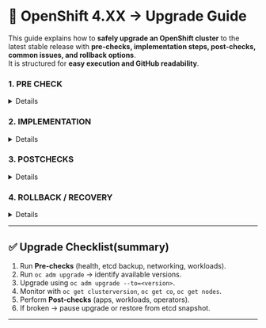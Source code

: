 
# 🚀 OpenShift 4.XX → Upgrade Guide

This guide explains how to **safely upgrade an OpenShift cluster** to the latest stable release with **pre-checks, implementation steps, post-checks, common issues, and rollback options**.  
It is structured for **easy execution and GitHub readability**.


<!-- PRE CHECK Section -->

<summary><h3>1. PRE CHECK</h3></summary>

<details>
<br/>

### ✅ 1.1 Validate Cluster Health
```bash
oc get clusterversion
oc get nodes
oc get co
oc get pods --all-namespaces


* All nodes → `Ready`
* Cluster Operators (COs) → `Available=True`, `Progressing=False`, `Degraded=False`
* No pods in `CrashLoopBackOff`

```
### ✅ 1.2 Verify Storage & Disk Space

On **master nodes** (etcd hosts):

```bash
df -h /var/lib/etcd
```

* Ensure at least **20% free disk space**.

---

### ✅ 1.3 Backup etcd (Critical)

Take etcd snapshot before upgrade:

```bash
ETCD_POD=$(oc get pods -n openshift-etcd -o name | head -1)
oc exec -n openshift-etcd $ETCD_POD -- etcdctl snapshot save /var/lib/etcd/snapshot.db
oc cp openshift-etcd/$ETCD_POD:/var/lib/etcd/snapshot.db ./snapshot.db
```

* Store snapshot in a **safe external location**.

---

### ✅ 1.4 Validate Networking

Check API & apps DNS:

```bash
dig api.<cluster_name>.<base_domain>
dig console-openshift-console.apps.<cluster_name>.<base_domain>
```

* Ensure they resolve to correct LoadBalancer/Ingress endpoints.

---

### ✅ 1.5 Validate Workloads

Check Pod Disruption Budgets (PDBs):

```bash
oc get pdb -A
```

* Critical apps should have PDBs.
* Scale down non-critical workloads to save resources.

---

### ✅ 1.6 Validate Upgrade Channel

Check upgrade channel:

```bash
oc get clusterversion -o jsonpath='{.items[0].spec.channel}{"\n"}'
```

If needed, set:

```bash
oc adm upgrade channel stable-4.17
```

</details>



<!-- IMPLEMENTATION Section -->


<summary><h3>2. IMPLEMENTATION</h3></summary>

<details>
<br/>

### 🚦 2.1 Check Available Updates

```bash
oc adm upgrade
```

Example:

```
Cluster version is 4.17.29
Updates available: 4.17.30, 4.17.31
```

---

### 🚦 2.2 Initiate Upgrade

Upgrade to desired stable version:

```bash
oc adm upgrade --to=4.17.31
```

* **CVO** (Cluster Version Operator) manages upgrade.
* **MCO** (Machine Config Operator) drains & reboots nodes one by one.

---

### 🚦 2.3 Monitor Progress

Cluster version:

```bash
watch -n30 oc get clusterversion
```

Operators:

```bash
oc get co
```

Nodes:

```bash
watch oc get nodes
```

---

### 🚦 2.4 Pause/Resume Upgrade (If Needed)

Pause:

```bash
oc adm upgrade pause
```

Resume:

```bash
oc adm upgrade resume
```

</details>



<!-- POSTCHECKS Section -->

<summary><h3>3. POSTCHECKS</h3></summary>

<details>
<br/>

### 🔎 3.1 Verify Cluster Version

```bash
oc get clusterversion
```

✅ Should show `Desired=True`, `Available=True`, `Progressing=False`.

---

### 🔎 3.2 Verify Cluster Operators

```bash
oc get co
```

✅ All should be `Available=True`, `Degraded=False`.

---

### 🔎 3.3 Verify Nodes

```bash
oc get nodes -o wide
```

✅ All nodes `Ready` & running updated version.

---

### 🔎 3.4 Verify Workloads

```bash
oc get pods --all-namespaces
```

✅ No pods in error state.

---

### 🔎 3.5 Application Test

Deploy a sample app:

```bash
oc new-project test-upgrade
oc new-app quay.io/openshift/hello-openshift
oc expose svc/hello-openshift
oc get route
```

Open route in browser → should display **Hello OpenShift!**

</details>



<!-- ROLLBACK Section -->


<summary><h3>4. ROLLBACK / RECOVERY</h3></summary>

<details>
<br/>

⚠️ Important: OpenShift does not support a direct rollback to a previous version once upgrade completes.
The following procedures explain  recovery options to minimize downtime.

### 🔄 4.1 Pause/Resume Upgrade (If Issues Detected Midway)

If cluster issues appear during the upgrade (e.g., operators stuck in Progressing state), pause it:
```
oc adm upgrade pause
```

This prevents further rollout of updates.

Fix the issue (e.g., check operator logs, resources).

Once resolved, resume upgrade:
```
oc adm upgrade resume
```


* Use this option before etcd or critical nodes are fully impacted.

### 🔄 4.2 Full Cluster Recovery via etcd Restore

If the cluster becomes unstable/unusable after upgrade:

Identify and stop the failing cluster

Shut down all control plane nodes to avoid corruption.

Copy etcd snapshot to master node
```
scp snapshot.db core@<master-node>:/home/core/
```

Restore etcd
```
sudo -i
mv /home/core/snapshot.db /var/lib/etcd/
mv /var/lib/etcd /var/lib/etcd-backup
mkdir /var/lib/etcd
etcdctl snapshot restore /var/lib/etcd/snapshot.db --data-dir /var/lib/etcd
```

* Reconfigure static pods (etcd, kube-apiserver, kube-scheduler, kube-controller-manager)

* Update manifest files under /etc/kubernetes/manifests/ to point to restored etcd.

* Restart kubelet.

* Restart control plane services

* systemctl restart kubelet


Verify etcd health
```
oc get etcd -n openshift-etcd
```


👉 This will roll back the cluster to the exact state at snapshot time (including OpenShift version).
Downtime: Typically 20–40 min, depending on restore speed.
Best practice: Always take etcd snapshot right before upgrade.

### 🔄 4.3 Worker Node Recovery (Rollback for Workers)

If only **worker nodes** fail during upgrade (e.g., kubelet issues, OS upgrade failure, or nodes stuck in `NotReady` state), you can **rollback workers** without impacting the control plane.  
This method uses **MachineSets** to recreate workers with the **previous OpenShift version**, ensuring workloads continue running with minimal downtime.

---

#### 📌 Step 1: Identify Failed Worker Nodes
```bash
oc get nodes
oc describe node <failed-node>
```
Look for nodes stuck in:

* NotReady

* SchedulingDisabled

Or failing due to kubelet/service issues.

📌 Step 2: Check Current MachineSets
```
oc get machinesets -n openshift-machine-api
```
Example output:

```
NAME                                 DESIRED   CURRENT   READY   AVAILABLE   AGE
worker-us-east-1a                    2         2         2       2           25d
worker-us-east-1b                    2         2         2       2           25d
```
📌 Step 3: Scale Down Failed MachineSet
* If the upgrade created a new MachineSet (with upgraded image), scale it down:

```
oc scale machineset <new-machineset-name> -n openshift-machine-api --replicas=0
```
This prevents creation of additional broken workers.

📌 Step 4: Scale Up Previous Working MachineSet
* Identify the older MachineSet (with pre-upgrade version).

Scale it up to replace failed workers:

```
oc scale machineset <old-machineset-name> -n openshift-machine-api --replicas=<desired-number>
```
This will provision new workers using the older OS/RHCOS version.

📌 Step 5: Verify Node Provisioning
* Check worker nodes are coming up:
```
oc get nodes -w
```
Wait until new workers show Ready state.

Ensure workloads are migrating properly with default pod eviction.

📌 Step 6: Drain & Delete Failed Nodes
For each failed node:
```
oc adm cordon <failed-node>
oc adm drain <failed-node> --ignore-daemonsets --delete-emptydir-data
oc delete node <failed-node>
```
* This ensures workloads are safely rescheduled to the healthy workers.

📌 Step 7: Validate Workloads
* Check Deployments/StatefulSets:
```
oc get pods -A -o wide
```
* Ensure applications are running on the new worker nodes.

* Validate important workloads (Ingress, Monitoring, Registry, Custom Apps).

📌 Step 8: Monitor MCO (Machine Config Operator)
Verify that the Machine Config Operator has reconciled:

```
oc get co machine-config
oc logs -n openshift-machine-config-operator deploy/machine-config-operator
```
#####  ✅ Best Practices
Always keep at least one MachineSet with older version until upgrade success is confirmed.

Perform rollback AZ by AZ (if in multi-AZ) to avoid full capacity loss.

Use PodDisruptionBudgets (PDBs) to protect critical apps during node drain.

Maintain cluster autoscaler for automated recovery if configured.

##### ⚠️ Risks
Longer pod rescheduling times if worker capacity is insufficient.

If workloads have local storage, manual migration is required.

Any custom OS changes (not part of MachineConfig) may be lost when rolling back.

### 🔄 4.4 Best Practices to Minimize Downtime During Recovery

* ✅Always upgrade one environment at a time (Dev → QA → Prod).

* ✅Use multi-master, highly available etcd to reduce single point of failure.

* ✅Keep backup clusters or disaster recovery clusters (common in production).

* ✅Use maintenance windows and inform app teams about possible downtime.

* ✅Automate etcd backup before every upgrade and store securely.

* ✅For worker node recovery → rely on autoscaling & multiple replicas to avoid downtime.

</details>

---

## ✅ Upgrade Checklist(summary)

1. Run **Pre-checks** (health, etcd backup, networking, workloads).
2. Run `oc adm upgrade` → identify available versions.
3. Upgrade using `oc adm upgrade --to=<version>`.
4. Monitor with `oc get clusterversion`, `oc get co`, `oc get nodes`.
5. Perform **Post-checks** (apps, workloads, operators).
6. If broken → pause upgrade or restore from etcd snapshot.

---



